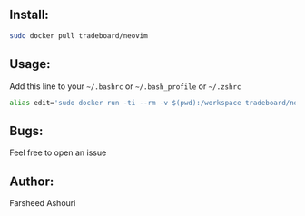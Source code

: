 ## Install:

```bash
sudo docker pull tradeboard/neovim
```

## Usage:
Add this line to your `~/.bashrc` or `~/.bash_profile` or `~/.zshrc`

```bash
alias edit='sudo docker run -ti --rm -v $(pwd):/workspace tradeboard/neovim'
```

## Bugs:
Feel free to open an issue

## Author:
Farsheed Ashouri

